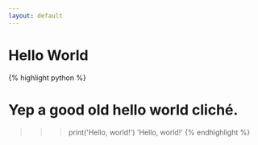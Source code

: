 ```yaml
---
layout: default
---
```


# Hello World

{% highlight python %}
# Yep a good old hello world cliché.
>>> print('Hello, world!')
'Hello, world!'
{% endhighlight %}


